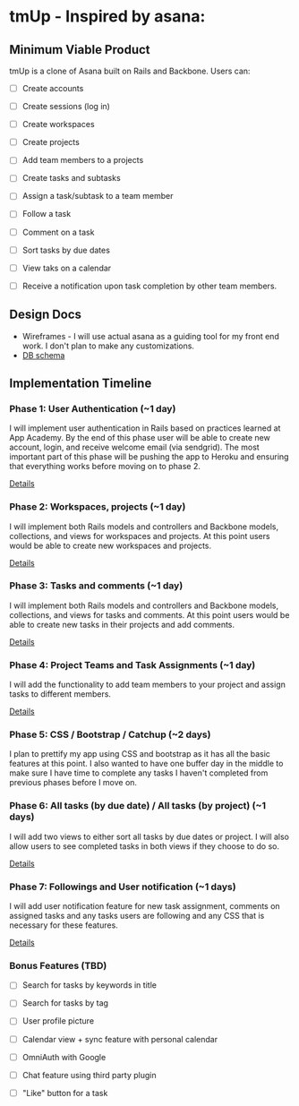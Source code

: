 # tmUp - Inspired by asana:

<!-- [Heroku link][heroku]

[heroku]: -->

## Minimum Viable Product
tmUp is a clone of Asana built on Rails and Backbone. Users can:

<!-- This is a Markdown checklist. Use it to keep track of your progress! -->

- [ ] Create accounts
- [ ] Create sessions (log in)
- [ ] Create workspaces
- [ ] Create projects
- [ ] Add team members to a projects
- [ ] Create tasks and subtasks
- [ ] Assign a task/subtask to a team member
- [ ] Follow a task
- [ ] Comment on a task
- [ ] Sort tasks by due dates
- [ ] View taks on a calendar
- [ ] Receive a notification upon task completion by other team members.


## Design Docs
* Wireframes - I will use actual asana as a guiding tool for my front end work. I don't plan to make any customizations.
* [DB schema][schema]

<!-- [views]: ./docs/views.md -->
[schema]: ./docs/schema.md

## Implementation Timeline

### Phase 1: User Authentication (~1 day)
I will implement user authentication in Rails based on practices learned at App
Academy. By the end of this phase user will be able to create new account, login,
and receive welcome email (via sendgrid). The most important part
of this phase will be pushing the app to Heroku and ensuring that everything works
before moving on to phase 2.

[Details][phase-one]

### Phase 2: Workspaces, projects (~1 day)
I will implement both Rails models and controllers and Backbone models,
collections, and views for workspaces and projects. At this point users would
be able to create new workspaces and projects.

[Details][phase-two]

### Phase 3: Tasks and comments (~1 day)
I will implement both Rails models and controllers and Backbone models,
collections, and views for tasks and comments. At this point users would
be able to create new tasks in their projects and add comments.

[Details][phase-two]

### Phase 4: Project Teams and Task Assignments (~1 day)
I will add the functionality to add team members to your project and assign
tasks to different members.

[Details][phase-four]

### Phase 5: CSS / Bootstrap / Catchup (~2 days)
I plan to prettify my app using CSS and bootstrap as it has all the basic
features at this point. I also wanted to have one buffer day in the middle to
make sure I have time to complete any tasks I haven't completed from previous
phases before I move on.

### Phase 6: All tasks (by due date) / All tasks (by project) (~1 days)
I will add two views to either sort all tasks by due dates or project. I will
also allow users to see completed tasks in both views if they choose to do so.

[Details][phase-six]

### Phase 7: Followings and User notification (~1 days)
I will add user notification feature for new task assignment, comments on
assigned tasks and any tasks users are following and any CSS that is necessary
for these features.

[Details][phase-seven]


### Bonus Features (TBD)
- [ ] Search for tasks by keywords in title
- [ ] Search for tasks by tag
- [ ] User profile picture
- [ ] Calendar view + sync feature with personal calendar
- [ ] OmniAuth with Google
- [ ] Chat feature using third party plugin
- [ ] "Like" button for a task


[phase-one]: ./docs/phases/phase1.md
[phase-two]: ./docs/phases/phase2-3.md
[phase-four]: ./docs/phases/phase4.md
[phase-six]: ./docs/phases/phase6.md
[phase-seven]: ./docs/phases/phase7.md
